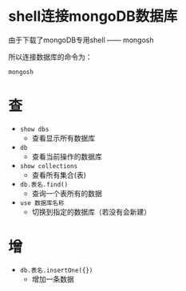 # shell连接mongoDB数据库

由于下载了mongoDB专用shell  —— mongosh

所以连接数据库的命令为：

```shell
mongosh
```





# 查

- `show dbs`
  - 查看显示所有数据库
- `db`
  - 查看当前操作的数据库
- `show collections`
  - 查看所有集合(表)
- `db.表名.find()`
  - 查询一个表所有的数据
- `use 数据库名称`
  - 切换到指定的数据库（若没有会新建）

# 增

- `db.表名.insertOne({})`
  - 增加一条数据

